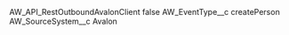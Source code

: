 <?xml version="1.0" encoding="UTF-8"?>
<CustomMetadata xmlns="http://soap.sforce.com/2006/04/metadata" xmlns:xsi="http://www.w3.org/2001/XMLSchema-instance" xmlns:xsd="http://www.w3.org/2001/XMLSchema">
    <label>AW_API_RestOutboundAvalonClient</label>
    <protected>false</protected>
    <values>
        <field>AW_EventType__c</field>
        <value xsi:type="xsd:string">createPerson</value>
    </values>
    <values>
        <field>AW_SourceSystem__c</field>
        <value xsi:type="xsd:string">Avalon</value>
    </values>
</CustomMetadata>
